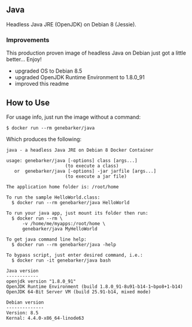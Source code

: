 ## Java

Headless Java JRE (OpenJDK) on Debian 8 (Jessie).

### Improvements

This production proven image of headless Java on Debian just got a little better... Enjoy!

- upgraded OS to Debian 8.5
- upgraded OpenJDK Runtime Environment to 1.8.0_91
- improved this readme

## How to Use
For usage info, just run the image without a command:

```Text
$ docker run --rm genebarker/java
```

Which produces the following:

```Text
java - a headless Java JRE on Debian 8 Docker Container

usage: genebarker/java [-options] class [args...]
                      (to execute a class)
   or  genebarker/java [-options] -jar jarfile [args...]
                      (to execute a jar file)

The application home folder is: /root/home

To run the sample HelloWorld.class:
  $ docker run --rm genebarker/java HelloWorld

To run your java app, just mount its folder then run:
  $ docker run --rm \
      -v /home/me/myapps:/root/home \
      genebarker/java MyHelloWorld

To get java command line help:
  $ docker run --rm genebarker/java -help

To bypass script, just enter desired command, i.e.:
  $ docker run -it genebarker/java bash

Java version
------------
openjdk version "1.8.0_91"
OpenJDK Runtime Environment (build 1.8.0_91-8u91-b14-1~bpo8+1-b14)
OpenJDK 64-Bit Server VM (build 25.91-b14, mixed mode)

Debian version
--------------
Version: 8.5
Kernal: 4.4.0-x86_64-linode63
```
